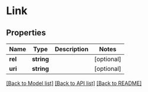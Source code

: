 # Link

## Properties
Name | Type | Description | Notes
------------ | ------------- | ------------- | -------------
**rel** | **string** |  | [optional] 
**uri** | **string** |  | [optional] 

[[Back to Model list]](../README.md#documentation-for-models) [[Back to API list]](../README.md#documentation-for-api-endpoints) [[Back to README]](../README.md)


